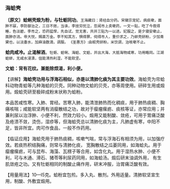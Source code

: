 ### 海蛤壳

**〔原文〕蛤蜊壳煅为粉，与牡蛎同功**。<small>王海藏曰：肾经血分药。宋徽宗宠妃，病痰嗽，面肿不寐，李防御治之，三日不效，当诛，李技穷忧泣，忽闻市上卖嗽药，一文一贴，吃了今夜得睡，色淡碧，李市之，恐药猛悍，先自试，觉无害，共并三贴为一以进。妃服之，是夕寝安嗽止，面肿亦消。帝大悦，赐直万金。李不知其方，惧得罪，伺得市人，重价求之，乃蚌壳研粉，少加青黛也，以淡齑水，加麻油数滴，调服。 《圣惠方》:由蚬壳研粉，米饮调，治咳嗽不止。</small>

**蛤肉咸冷。止渴解酒**。<small>牡蛎、蛤唎、海蛤、文蛤，并出大海，大抵海物咸寒，功用略同。江湖蛤蚌，无咸水浸漬，伹能清热利湿，不能软坚。</small>

**文蛤：背有花纹。兼能除烦渴，利小便。**

【讲解】**海蛤壳功用与浮海石相似，亦是以清肺化痰为其主要功效**。海蛤壳为帘蛤科动物青蛤等几种海蛤的贝壳。同种动物文蛤的贝壳，亦等周使用。研碎生用或煅用。煅蛤壳研至极碎成粉末状称为蛤粉。

本品苦咸性寒。入肺、胃经。苦寒入肺，能清泄肺热而化稠痰，用于肺热痰稠、胸痛咳喘；咸能软坚两有消瘿散结之功，故对于瘿瘤瘰疬、痰核等证，亦常应用；并兼利尿以治浮肿、小便不利，然效力较小。煅用又能制酸、敛疮，可用于胃痛泛酸及疮溃不敛，烫伤，湿疹等，但海蛤壳总以清肺化痰为主，凡肺虚有寒，中阳不足，皆非所宜。肉可作食品，一般不作药用。

【临证应用】海蛤壳用于肺热痰稠，咳嗽气喘，常与浮海石有相须为用，以加强疗效。若痰热积结胸痛，则常与清肺化痰， 宽胸散结之瓜蒌同用，如海蛤丸。用于瘿瘤瘰疬，可与昆布、海藻、瓦楞子等合用，如含化丸。用于湿热水肿、小便不利，可与木通、滑石、猪苓等利尿药同用，如海蛤汤。煅后研末油调外用， 有生肌敛疮之功。又有牡蛎相同的制酸止痛作用，研末冲服，治胃痛泛酸有效。

【用量用法】10—I5克。蛤粉宜包煎。多入丸、散剂。外用适量。清肺软坚宣生用，制酸、外敷宜煅用。
